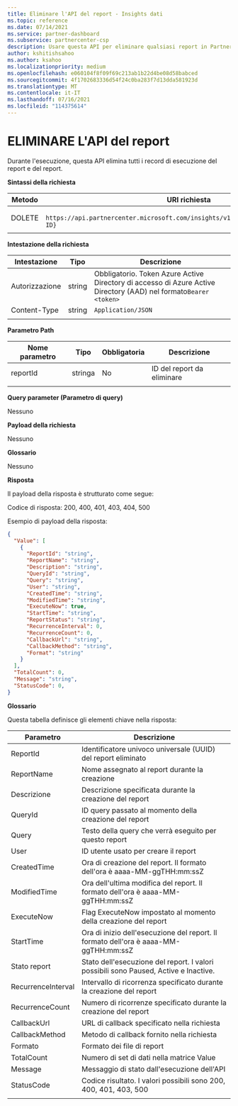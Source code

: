 ```yaml
---
title: Eliminare l'API del report - Insights dati
ms.topic: reference
ms.date: 07/14/2021
ms.service: partner-dashboard
ms.subservice: partnercenter-csp
description: Usare questa API per eliminare qualsiasi report in Partner Center dettagliate.
author: kshitishsahoo
ms.author: ksahoo
ms.localizationpriority: medium
ms.openlocfilehash: e060104f8f09f69c213ab1b22d4be08d58babced
ms.sourcegitcommit: 4f1702683336d54f24c0ba283f7d13dda581923d
ms.translationtype: MT
ms.contentlocale: it-IT
ms.lasthandoff: 07/16/2021
ms.locfileid: "114375614"
---
```

# <a name="delete-report-api"></a>ELIMINARE L'API del report

Durante l'esecuzione, questa API elimina tutti i record di esecuzione del report e del report.

**Sintassi della richiesta**

|    Metodo    |    URI richiesta    |
|    ----    |    ----    |
|    DOLETE    |    ` https://api.partnercenter.microsoft.com/insights/v1/mpn/ScheduledReport/{Report ID}`    |
|        |        |

**Intestazione della richiesta**

|    Intestazione    |    Tipo    |    Descrizione    |
|    ----    |    ----    |    ----    |
|    Autorizzazione    |    string    |    Obbligatorio. Token Azure Active Directory di accesso di Azure Active Directory (AAD) nel formato`Bearer <token>`    |
|    Content-Type    |    string    |    `Application/JSON`    |
|        |        |        |

**Parametro Path**

|    Nome parametro    |    Tipo    |    Obbligatoria    |    Descrizione    |
|    ----    |    ----    |    ----    |    ----    |
|    reportId     |    stringa    |    No    |    ID del report da eliminare    |
|        |        |        |        |

**Query parameter (Parametro di query)**

Nessuno

**Payload della richiesta**

Nessuno

**Glossario**

Nessuno

**Risposta**

Il payload della risposta è strutturato come segue:

Codice di risposta: 200, 400, 401, 403, 404, 500

Esempio di payload della risposta:

```json
{ 
  "Value": [ 
    { 
      "ReportId": "string", 
      "ReportName": "string", 
      "Description": "string", 
      "QueryId": "string", 
      "Query": "string", 
      "User": "string", 
      "CreatedTime": "string", 
      "ModifiedTime": "string", 
      "ExecuteNow": true, 
      "StartTime": "string", 
      "ReportStatus": "string", 
      "RecurrenceInterval": 0, 
      "RecurrenceCount": 0, 
      "CallbackUrl": "string",
      "CallbackMethod": "string",
      "Format": "string" 
    } 
  ], 
  "TotalCount": 0, 
  "Message": "string", 
  "StatusCode": 0, 
} 
```

**Glossario**

Questa tabella definisce gli elementi chiave nella risposta:

|    Parametro    |    Descrizione    |
|    ----    |    ----    |
|    ReportId     |    Identificatore univoco universale (UUID) del report eliminato     |
|    ReportName     |    Nome assegnato al report durante la creazione     |
|    Descrizione     |    Descrizione specificata durante la creazione del report     |
|    QueryId     |    ID query passato al momento della creazione del report     |
|    Query     |    Testo della query che verrà eseguito per questo report     |
|    User     |    ID utente usato per creare il report     |
|    CreatedTime     |    Ora di creazione del report. Il formato dell'ora è aaaa-MM-ggTHH:mm:ssZ     |
|    ModifiedTime     |    Ora dell'ultima modifica del report. Il formato dell'ora è aaaa-MM-ggTHH:mm:ssZ     |
|    ExecuteNow     |    Flag ExecuteNow impostato al momento della creazione del report     |
|    StartTime     |    Ora di inizio dell'esecuzione del report. Il formato dell'ora è aaaa-MM-ggTHH:mm:ssZ     |
|    Stato report     |    Stato dell'esecuzione del report. I valori possibili sono Paused, Active e Inactive.     |
|    RecurrenceInterval     |    Intervallo di ricorrenza specificato durante la creazione del report     |
|    RecurrenceCount     |    Numero di ricorrenze specificato durante la creazione del report     |
|    CallbackUrl     |    URL di callback specificato nella richiesta     |
|    CallbackMethod    |    Metodo di callback fornito nella richiesta    |
|    Formato     |    Formato dei file di report     |
|    TotalCount     |    Numero di set di dati nella matrice Value     |
|    Message     |    Messaggio di stato dall'esecuzione dell'API     |
|    StatusCode     |    Codice risultato. I valori possibili sono 200, 400, 401, 403, 500     |
|        |        |
